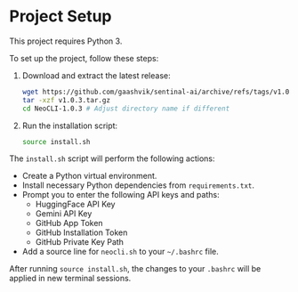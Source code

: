 # Project Setup

This project requires Python 3.

To set up the project, follow these steps:

1. Download and extract the latest release:
   ```bash
   wget https://github.com/gaashvik/sentinal-ai/archive/refs/tags/v1.0.3.tar.gz
   tar -xzf v1.0.3.tar.gz
   cd NeoCLI-1.0.3 # Adjust directory name if different
   ```

2. Run the installation script:
   ```bash
   source install.sh
   ```

The `install.sh` script will perform the following actions:
- Create a Python virtual environment.
- Install necessary Python dependencies from `requirements.txt`.
- Prompt you to enter the following API keys and paths:
  - HuggingFace API Key
  - Gemini API Key
  - GitHub App Token
  - GitHub Installation Token
  - GitHub Private Key Path
- Add a source line for `neocli.sh` to your `~/.bashrc` file.

After running `source install.sh`, the changes to your `.bashrc` will be applied in new terminal sessions.
